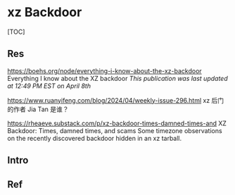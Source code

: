 # xz Backdoor

[TOC]



## Res
https://boehs.org/node/everything-i-know-about-the-xz-backdoor
Everything I know about the XZ backdoor
_This publication was last updated at 12:49 PM EST on April 8th_

https://www.ruanyifeng.com/blog/2024/04/weekly-issue-296.html
xz 后门的作者 Jia Tan 是谁？

https://rheaeve.substack.com/p/xz-backdoor-times-damned-times-and
XZ Backdoor: Times, damned times, and scams
Some timezone observations on the recently discovered backdoor hidden in an xz tarball.



## Intro



## Ref
